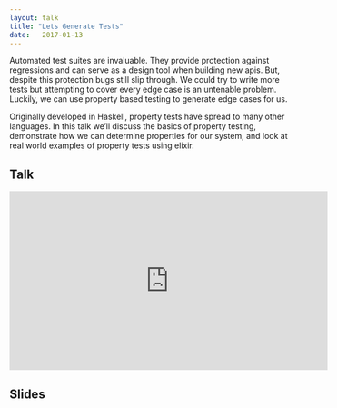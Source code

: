 ```yaml
---
layout: talk
title: "Lets Generate Tests"
date:   2017-01-13
---
```


Automated test suites are invaluable. They provide protection against regressions and can serve as a design tool when building new apis. But, despite this protection bugs still slip through. We could try to write more tests but attempting to cover every edge case is an untenable problem. Luckily, we can use property based testing to generate edge cases for us.

Originally developed in Haskell, property tests have spread to many other languages. In this talk we’ll discuss the basics of property testing, demonstrate how we can determine properties for our system, and look at real world examples of property tests using elixir.

## Talk

<iframe width="560" height="315" src="https://www.youtube.com/embed/69L5kf_qPLk" frameborder="0" allow="accelerometer; autoplay; encrypted-media; gyroscope; picture-in-picture" allowfullscreen></iframe>

## Slides

<script async class="speakerdeck-embed" data-id="36977c4c6b8a49e3b772418d9bdc2156" data-ratio="1.77777777777778" src="//speakerdeck.com/assets/embed.js"></script>
